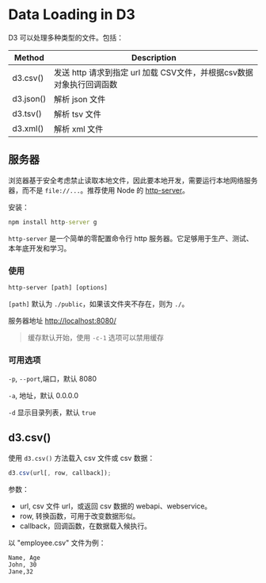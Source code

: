 # Data Loading in D3

D3 可以处理多种类型的文件。包括：

|Method|Description|
|---|---|
|d3.csv()|发送 http 请求到指定 url 加载 CSV文件，并根据csv数据对象执行回调函数|
|d3.json()|解析 json 文件|
|d3.tsv()|解析 tsv 文件|
|d3.xml()|解析 xml 文件|

## 服务器

浏览器基于安全考虑禁止读取本地文件，因此要本地开发，需要运行本地网络服务器，而不是 `file://...`。推荐使用 Node 的 [http-server](https://www.npmjs.com/package/http-server)。

安装：

```cmd
npm install http-server g
```

`http-server` 是一个简单的零配置命令行 http 服务器。它足够用于生产、测试、本年底开发和学习。

### 使用

```cmd
http-server [path] [options]
```

`[path]` 默认为 `./public`，如果该文件夹不存在，则为 `./`。

服务器地址 [http://localhost:8080/](http://localhost:8080/)

> 缓存默认开始，使用 `-c-1` 选项可以禁用缓存 

### 可用选项

`-p`, `--port`,端口，默认 8080

`-a`, 地址，默认 0.0.0.0

`-d` 显示目录列表，默认 `true`



## d3.csv()

使用 `d3.csv()` 方法载入 csv 文件或 csv 数据：

```js
d3.csv(url[, row, callback]);
```

参数：

- url, csv 文件 url，或返回 csv 数据的 webapi、webservice。
- row, 转换函数，可用于改变数据形似。
- callback，回调函数，在数据载入候执行。

以 "employee.csv" 文件为例：

```csv
Name, Age
John, 30
Jane,32
```

